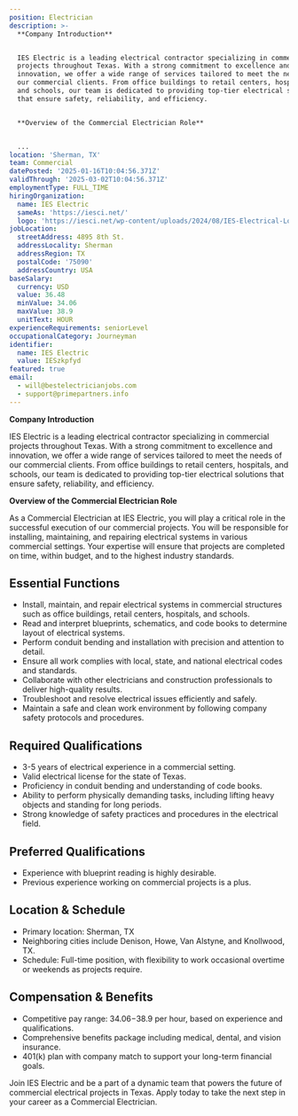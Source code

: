 ```yaml
---
position: Electrician
description: >-
  **Company Introduction**


  IES Electric is a leading electrical contractor specializing in commercial
  projects throughout Texas. With a strong commitment to excellence and
  innovation, we offer a wide range of services tailored to meet the needs of
  our commercial clients. From office buildings to retail centers, hospitals,
  and schools, our team is dedicated to providing top-tier electrical solutions
  that ensure safety, reliability, and efficiency.


  **Overview of the Commercial Electrician Role**


  ...
location: 'Sherman, TX'
team: Commercial
datePosted: '2025-01-16T10:04:56.371Z'
validThrough: '2025-03-02T10:04:56.371Z'
employmentType: FULL_TIME
hiringOrganization:
  name: IES Electric
  sameAs: 'https://iesci.net/'
  logo: 'https://iesci.net/wp-content/uploads/2024/08/IES-Electrical-Logo-color.png'
jobLocation:
  streetAddress: 4895 8th St.
  addressLocality: Sherman
  addressRegion: TX
  postalCode: '75090'
  addressCountry: USA
baseSalary:
  currency: USD
  value: 36.48
  minValue: 34.06
  maxValue: 38.9
  unitText: HOUR
experienceRequirements: seniorLevel
occupationalCategory: Journeyman
identifier:
  name: IES Electric
  value: IESzkpfyd
featured: true
email:
  - will@bestelectricianjobs.com
  - support@primepartners.info
---
```




**Company Introduction**

IES Electric is a leading electrical contractor specializing in commercial projects throughout Texas. With a strong commitment to excellence and innovation, we offer a wide range of services tailored to meet the needs of our commercial clients. From office buildings to retail centers, hospitals, and schools, our team is dedicated to providing top-tier electrical solutions that ensure safety, reliability, and efficiency.

**Overview of the Commercial Electrician Role**

As a Commercial Electrician at IES Electric, you will play a critical role in the successful execution of our commercial projects. You will be responsible for installing, maintaining, and repairing electrical systems in various commercial settings. Your expertise will ensure that projects are completed on time, within budget, and to the highest industry standards.

## Essential Functions

- Install, maintain, and repair electrical systems in commercial structures such as office buildings, retail centers, hospitals, and schools.
- Read and interpret blueprints, schematics, and code books to determine layout of electrical systems.
- Perform conduit bending and installation with precision and attention to detail.
- Ensure all work complies with local, state, and national electrical codes and standards.
- Collaborate with other electricians and construction professionals to deliver high-quality results.
- Troubleshoot and resolve electrical issues efficiently and safely.
- Maintain a safe and clean work environment by following company safety protocols and procedures.

## Required Qualifications

- 3-5 years of electrical experience in a commercial setting.
- Valid electrical license for the state of Texas.
- Proficiency in conduit bending and understanding of code books.
- Ability to perform physically demanding tasks, including lifting heavy objects and standing for long periods.
- Strong knowledge of safety practices and procedures in the electrical field.

## Preferred Qualifications

- Experience with blueprint reading is highly desirable.
- Previous experience working on commercial projects is a plus.

## Location & Schedule

- Primary location: Sherman, TX
- Neighboring cities include Denison, Howe, Van Alstyne, and Knollwood, TX.
- Schedule: Full-time position, with flexibility to work occasional overtime or weekends as projects require.

## Compensation & Benefits

- Competitive pay range: $34.06-$38.9 per hour, based on experience and qualifications.
- Comprehensive benefits package including medical, dental, and vision insurance.
- 401(k) plan with company match to support your long-term financial goals.

Join IES Electric and be a part of a dynamic team that powers the future of commercial electrical projects in Texas. Apply today to take the next step in your career as a Commercial Electrician.
